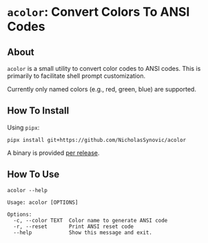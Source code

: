 # `acolor`: Convert Colors To ANSI Codes

## About

`acolor` is a small utility to convert color codes to ANSI codes. This is
primarily to facilitate shell prompt customization.

Currently only named colors (e.g., red, green, blue) are supported.

## How To Install

Using `pipx`:

`pipx install git+https://github.com/NicholasSynovic/acolor`

A binary is provided
[per release](https://github.com/NicholasSynovic/acolor/releases/tag).

## How To Use

```shell
acolor --help

Usage: acolor [OPTIONS]

Options:
  -c, --color TEXT  Color name to generate ANSI code
  -r, --reset       Print ANSI reset code
  --help            Show this message and exit.
```
